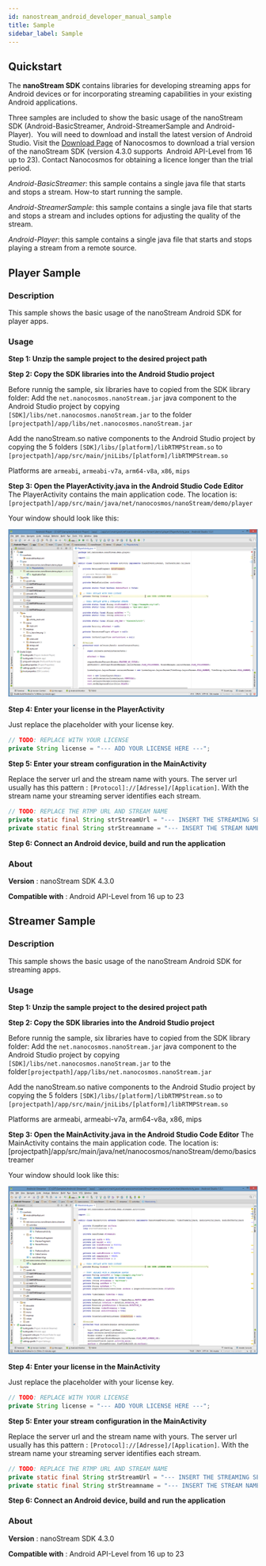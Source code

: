 ```yaml
---
id: nanostream_android_developer_manual_sample
title: Sample
sidebar_label: Sample
---
```


## Quickstart

The **nanoStream SDK** contains libraries for developing streaming apps for Android devices or for incorporating streaming capabilities in your existing Android applications.

Three samples are included to show the basic usage of the nanoStream SDK (Android-BasicStreamer, Android-StreamerSample and Android-Player).  You will need to download and install the latest version of Android Studio. Visit the [Download Page](http://www.nanocosmos.de/v4/order/demo.php) of Nanocosmos to download a trial version of the nanoStream SDK (version 4.3.0 supports  Android API-Level from 16 up to 23). Contact Nanocosmos for obtaining a licence longer than the trial period.



*Android-BasicStreamer*: this sample contains a single java file that starts and stops a stream. How-to start running the sample.

*Android-StreamerSample*: this sample contains a single java file that starts and stops a stream and includes options for adjusting the quality of the stream.

*Android-Player*: this sample contains a single java file that starts and stops playing a stream from a remote source.



## Player Sample

### Description

This sample shows the basic usage of the nanoStream Android SDK for player apps.

### Usage

**Step 1: Unzip the sample project to the desired project path**



**Step 2: Copy the SDK libraries into the Android Studio project**

Before runnig the sample, six libraries have to copied from the SDK library folder:
Add the ``net.nanocosmos.nanoStream.jar`` java component to the Android Studio project by copying ``[SDK]/libs/net.nanocosmos.nanoStream.jar`` to the folder `[projectpath]/app/libs/net.nanocosmos.nanoStream.jar`

Add the nanoStream.so native components to the Android Studio project by copying the 5 folders `[SDK]/libs/[platform]/libRTMPStream.so` to
`[projectpath]/app/src/main/jniLibs/[platform]/libRTMPStream.so`

Platforms are `armeabi`, `armeabi-v7a`, `arm64-v8a`, `x86`, `mips`



**Step 3: Open the PlayerActivity.java in the Android Studio Code Editor**
The PlayerActivity contains the main application code. The location is:
`[projectpath]/app/src/main/java/net/nanocosmos/nanoStream/demo/player`

Your window should look like this:

![Git-Android-Player](img/android_sample_player_studio.png)



**Step 4: Enter your license in the PlayerActivity**

Just replace the placeholder with your license key.
```java
// TODO: REPLACE WITH YOUR LICENSE
private String license = "--- ADD YOUR LICENSE HERE ---";
```



**Step 5: Enter your stream configuration in the MainActivity**

Replace the server url and the stream name with yours.
The server url usually has this pattern : `[Protocol]://[Adresse]/[Application]`.
With the stream name your streaming server identifies each stream.

```java
// TODO: REPLACE THE RTMP URL AND STREAM NAME
private static final String strStreamUrl = "--- INSERT THE STREAMING SERVER URL ---";
private static final String strStreamname = "--- INSERT THE STREAM NAME OR FILE NAME ---";
```



**Step 6: Connect an Android device, build and run the application**



### About

**Version** : nanoStream SDK 4.3.0

**Compatible with** : Android API-Level from 16 up to 23



## Streamer Sample

### Description

This sample shows the basic usage of the nanoStream Android SDK for streaming apps.

### Usage

**Step 1: Unzip the sample project to the desired project path**



**Step 2: Copy the SDK libraries into the Android Studio project**

Before runnig the sample, six libraries have to copied from the SDK library folder:
Add the ``net.nanocosmos.nanoStream.jar`` java component to the Android Studio project by copying ``[SDK]/libs/net.nanocosmos.nanoStream.jar`` to the folder``[projectpath]/app/libs/net.nanocosmos.nanoStream.jar``

Add the nanoStream.so native components to the Android Studio project by copying the 5 folders ``[SDK]/libs/[platform]/libRTMPStream.so`` to
``[projectpath]/app/src/main/jniLibs/[platform]/libRTMPStream.so``

Platforms are armeabi, armeabi-v7a, arm64-v8a, x86, mips



**Step 3: Open the MainActivity.java in the Android Studio Code Editor**
The MainActivity contains the main application code. The location is:
[projectpath]/app/src/main/java/net/nanocosmos/nanoStream/demo/basicstreamer

Your window should look like this:

![Git-Android-Streamer](img/android_sample_streamer_studio.png)



**Step 4: Enter your license in the MainActivity**

Just replace the placeholder with your license key.
```java
// TODO: REPLACE WITH YOUR LICENSE
private String license = "--- ADD YOUR LICENSE HERE ---";
```



**Step 5: Enter your stream configuration in the MainActivity**

Replace the server url and the stream name with yours.
The server url usually has this pattern : `[Protocol]://[Adresse]/[Application]`.
With the stream name your streaming server identifies each stream.
```java
// TODO: REPLACE THE RTMP URL AND STREAM NAME
private static final String strStreamUrl = "--- INSERT THE STREAMING SERVER URL ---";
private static final String strStreamname = "--- INSERT THE STREAM NAME OR FILE NAME ---";
```



**Step 6: Connect an Android device, build and run the application**



### About

**Version** : nanoStream SDK 4.3.0

**Compatible with** : Android API-Level from 16 up to 23